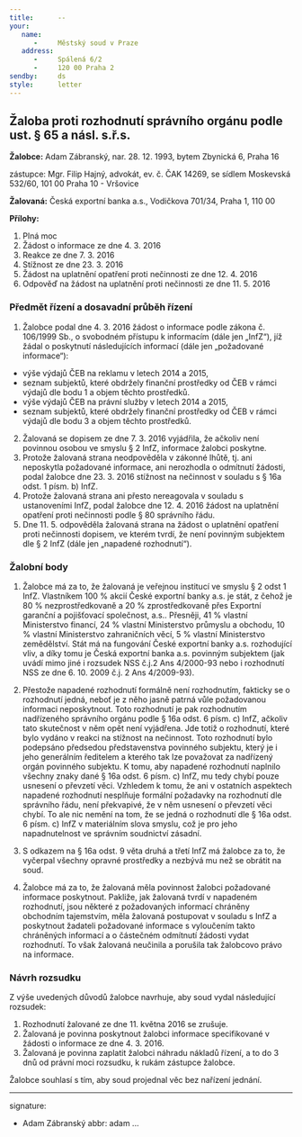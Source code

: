 ```yaml
---
title:      --
your:
   name:    
      -     Městský soud v Praze
   address:
      -     Spálená 6/2
      -     120 00 Praha 2
sendby:     ds
style:      letter
---
```


## Žaloba proti rozhodnutí správního orgánu podle ust. § 65 a násl. s.ř.s.

**Žalobce:**   Adam Zábranský, nar. 28. 12. 1993, bytem Zbynická 6, Praha 16

zástupce:  Mgr. Filip Hajný, advokát, ev. č. ČAK 14269, se sídlem Moskevská 532/60, 101 00 Praha 10 - Vršovice

**Žalovaná:**  Česká exportní banka a.s., Vodičkova 701/34, Praha 1, 110 00

**Přílohy:**

1. Plná moc
2. Žádost o informace ze dne 4. 3. 2016
3. Reakce ze dne 7. 3. 2016
4. Stížnost ze dne 23. 3. 2016
5. Žádost na uplatnění opatření proti nečinnosti ze dne 12. 4. 2016
6. Odpověď na žádost na uplatnění proti nečinnosti ze dne 11. 5. 2016

### Předmět řízení a dosavadní průběh řízení

1. Žalobce podal dne 4. 3. 2016 žádost o informace podle zákona č. 106/1999 Sb., o svobodném přístupu k informacím (dále jen „InfZ“), jíž žádal o poskytnutí následujících informací (dále jen „požadované informace“): 
  - výše výdajů ČEB na reklamu v letech 2014 a 2015,
  - seznam subjektů, které obdržely finanční prostředky od ČEB v rámci výdajů dle bodu 1 a objem těchto prostředků.
  - výše výdajů ČEB na právní služby v letech 2014 a 2015,
  - seznam subjektů, které obdržely finanční prostředky od ČEB v rámci výdajů dle bodu 3 a objem těchto prostředků.
2. Žalovaná se dopisem ze dne 7. 3. 2016 vyjádřila, že ačkoliv není povinnou osobou ve smyslu § 2 InfZ, informace žalobci poskytne.
3. Protože žalovaná strana neodpověděla v zákonné lhůtě, tj. ani neposkytla požadované informace, ani nerozhodla o odmítnutí žádosti, podal žalobce dne 23. 3. 2016 stížnost na nečinnost v souladu s § 16a odst. 1 písm. b) InfZ.
4. Protože žalovaná strana ani přesto nereagovala v souladu s ustanoveními InfZ, podal žalobce dne 12. 4. 2016 žádost na uplatnění opatření proti nečinnosti podle § 80 správního řádu. 
5. Dne 11. 5. odpověděla žalovaná strana na žádost o uplatnění opatření proti nečinnosti dopisem, ve kterém tvrdí, že není povinným subjektem dle § 2 InfZ (dále jen „napadené rozhodnutí“).

### Žalobní body

1. Žalobce má za to, že žalovaná je veřejnou institucí ve smyslu § 2 odst 1 InfZ. Vlastníkem 100 % akcií České exportní banky
a.s. je stát, z čehož je 80 % nezprostředkovaně a 20 % zprostředkovaně přes Exportní garanční a pojišťovací společnost, a.s.. Přesněji, 41 % vlastní Ministerstvo financí, 24 % vlastní Ministerstvo průmyslu a obchodu, 10 % vlastní Ministerstvo zahraničních věcí, 5 % vlastní Ministerstvo zemědělství. Stát má na fungování České exportní banky a.s. rozhodující vliv, a díky tomu je Česká exportní banka a.s. povinným subjektem (jak uvádí mimo jiné i rozsudek NSS č.j.2 Ans 4/2000-93 nebo i rozhodnutí NSS ze dne 6. 10. 2009 č.j. 2 Ans 4/2009-93).

2. Přestože napadené rozhodnutí formálně není rozhodnutím, fakticky se o rozhodnutí jedná, neboť je z něho jasně patrná vůle požadovanou informaci neposkytnout. Toto rozhodnutí je pak rozhodnutím nadřízeného správního orgánu podle § 16a odst. 6 písm. c) InfZ, ačkoliv tato skutečnost v něm opět není vyjádřena. Jde totiž o rozhodnutí, které bylo vydáno v reakci na stížnost na nečinnost. Toto rozhodnutí bylo podepsáno předsedou představenstva povinného subjektu, který je i jeho generálním ředitelem a kterého tak lze považovat za nadřízený orgán povinného subjektu. K tomu, aby napadené rozhodnutí naplnilo všechny znaky dané § 16a odst. 6 písm. c) InfZ, mu tedy chybí pouze usnesení o převzetí věci. Vzhledem k tomu, že ani v ostatních aspektech napadené rozhodnutí nesplňuje formální požadavky na rozhodnutí dle správního řádu, není překvapivé, že v něm usnesení o převzetí věci chybí. To ale nic nemění na tom, že se jedná o rozhodnutí dle § 16a odst. 6 písm. c) InfZ v materiálním slova smyslu, což je pro jeho napadnutelnost ve správním soudnictví zásadní.

3. S odkazem na § 16a odst. 9 věta druhá a třetí InfZ má žalobce za to, že vyčerpal všechny opravné prostředky a nezbývá mu než se obrátit na soud.

4. Žalobce má za to, že žalovaná měla povinnost žalobci požadované informace poskytnout. Pakliže, jak žalovaná tvrdí v napadeném rozhodnutí, jsou některé z požadovaných informací chráněny obchodním tajemstvím, měla žalovaná postupovat v souladu s InfZ a poskytnout žadateli požadované informace s vyloučením takto chráněných informací a o částečném odmítnutí žádosti vydat rozhodnutí. To však žalovaná neučinila a porušila tak žalobcovo právo na informace.

### Návrh rozsudku

Z výše uvedených důvodů žalobce navrhuje, aby soud vydal následující rozsudek:

1. Rozhodnutí žalované ze dne 11. května 2016 se zrušuje.
2. Žalovaná je povinna poskytnout žalobci informace specifikované v žádosti o informace ze dne 4. 3. 2016.
2. Žalovaná je povinna zaplatit žalobci náhradu nákladů řízení, a to do 3 dnů od právní moci rozsudku, k rukám zástupce žalobce.

Žalobce souhlasí s tím, aby soud projednal věc bez nařízení jednání. 

---
signature:
  - Adam Zábranský
abbr:       adam
...

